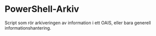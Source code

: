 # PowerShell-Arkiv
Script som rör arkiveringen av information i ett OAIS, eller bara generell informationshantering.
